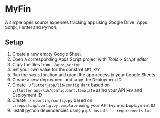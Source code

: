 # MyFin
A simple open source expenses tracking app using Google Drive, Apps Script, Flutter and Python.

## Setup
1. Create a new empty Google Sheet
2. Open a corresponding Apps Script project with _Tools > Script editor_
3. Copy the files from `./apps_script`
4. Set your own value for the constant `API_KEY`
5. Run the `setup` function and grant the app access to your Google Sheets
6. Create a new deployment and copy the Deployment ID
7. Create `./flutter_app/lib/config.dart` based on `./flutter_app/lib/config.dart.template` using your API key and Deployment ID
8. Create `./reporting/config.py` based on `./reporting/config.py.template` using your API key and Deployment ID
9. Install python dependencies using `pip3 install -r requirements.txt`
